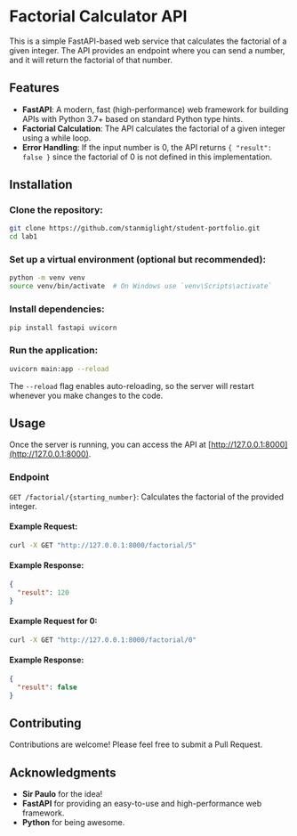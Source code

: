 # Factorial Calculator API

This is a simple FastAPI-based web service that calculates the factorial of a given integer. The API provides an endpoint where you can send a number, and it will return the factorial of that number.

## Features

- **FastAPI**: A modern, fast (high-performance) web framework for building APIs with Python 3.7+ based on standard Python type hints.
- **Factorial Calculation**: The API calculates the factorial of a given integer using a while loop.
- **Error Handling**: If the input number is 0, the API returns `{ "result": false }` since the factorial of 0 is not defined in this implementation.

## Installation

### Clone the repository:

```bash
git clone https://github.com/stanmiglight/student-portfolio.git
cd lab1
```

### Set up a virtual environment (optional but recommended):

```bash
python -m venv venv
source venv/bin/activate  # On Windows use `venv\Scripts\activate`
```

### Install dependencies:

```bash
pip install fastapi uvicorn
```

### Run the application:

```bash
uvicorn main:app --reload
```

The `--reload` flag enables auto-reloading, so the server will restart whenever you make changes to the code.

## Usage

Once the server is running, you can access the API at [http://127.0.0.1:8000](http://127.0.0.1:8000).

### Endpoint

`GET /factorial/{starting_number}`: Calculates the factorial of the provided integer.

#### Example Request:

```bash
curl -X GET "http://127.0.0.1:8000/factorial/5"
```

#### Example Response:

```json
{
  "result": 120
}
```

#### Example Request for 0:

```bash
curl -X GET "http://127.0.0.1:8000/factorial/0"
```

#### Example Response:

```json
{
  "result": false
}
```

## Contributing

Contributions are welcome! Please feel free to submit a Pull Request.


## Acknowledgments

- **Sir Paulo** for the idea!
- **FastAPI** for providing an easy-to-use and high-performance web framework.
- **Python** for being awesome.
